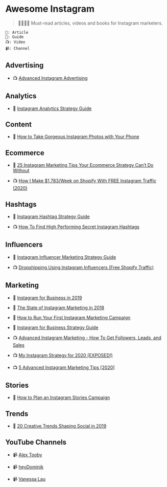 # Awesome Instagram

> 👩‍🎓👨‍🎓 Must-read articles, videos and books for Instagram marketers.

```
📖: Article
📓: Guide
📺: Video
📹: Channel
```

## Advertising

- 📺 [Advanced Instagram Advertising](https://www.youtube.com/watch?v=u8hnoc0_tlU)

## Analytics

- 📓 [Instagram Analytics Strategy Guide](https://get.later.com/instagram-analytics-ebook/)

## Content

- 📓 [How to Take Gorgeous Instagram Photos with Your Phone](https://later.com/blog/instagram-photos/)

## Ecommerce

- 📖 [25 Instagram Marketing Tips Your Ecommerce Strategy Can’t Do Without](https://acquireconvert.com/instagram-marketing-tips/)

- 📺 [How I Make \$1,783/Week on Shopify With FREE Instagram Traffic (2020)](https://www.youtube.com/watch?v=z-5ShVYdsd8)

## Hashtags

- 📓 [Instagram Hashtag Strategy Guide](https://later.com/instagram-hashtag-guide/)

- 📺 [How To Find High Performing Secret Instagram Hashtags](https://www.youtube.com/watch?v=8dnvgSGJspw)

## Influencers

- 📓 [Instagram Influencer Marketing Strategy Guide](https://get.later.com/influencer-marketing-guide/)

- 📺 [Dropshipping Using Instagram Influencers (Free Shopify Traffic)](https://www.youtube.com/watch?v=yBV4KiEZYQM)

## Marketing

- 📓 [Instagram for Business in 2019](https://get.later.com/instagram-for-business/)

- 📓 [The State of Instagram Marketing in 2018](https://get.later.com/the-state-of-instagram-marketing-2018/)

- 📓 [How to Run Your First Instagram Marketing Campaign](https://later.com/training/instagram-marketing-campaign/)

- 📓 [Instagram for Business Strategy Guide](https://get.later.com/free-instagram-for-business-guide/)

- 📺 [Advanced Instagram Marketing - How To Get Followers, Leads, and Sales](https://www.youtube.com/watch?v=zEFytDFSxWg)

- 📺 [My Instagram Strategy for 2020 (EXPOSED!)](https://www.youtube.com/watch?v=o54OyiwxkDo)

- 📺 [5 Advanced Instagram Marketing Tips [2020]](https://www.youtube.com/watch?v=jtjo1VvITO8)

## Stories

- 📓 [How to Plan an Instagram Stories Campaign](https://get.later.com/instagram-stories-campaign/)

## Trends

- 📓 [20 Creative Trends Shaping Social in 2019](https://get.later.com/creative-social-media-trends-2019/)

## YouTube Channels

- 📹 [Alex Tooby](https://www.youtube.com/channel/UCCPAYZr5GA5Na7KES2qCKWA/videos)

- 📹 [heyDominik](https://www.youtube.com/user/heydominikTV/videos)

- 📹 [Vanessa Lau](https://www.youtube.com/channel/UCdOPzgbosSnbfwd9-iXP2NA/videos)
